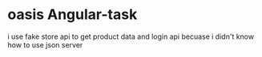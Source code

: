 # oasis Angular-task
i use fake store api to get product data and login api 
becuase i didn't know how to use json server

